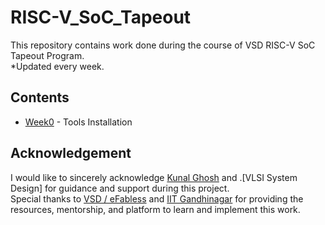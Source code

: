 # RISC-V_SoC_Tapeout

This repository contains work done during the course of VSD RISC-V SoC Tapeout Program.  
*Updated every week.

## Contents
- [Week0](./Week0/README.md) - Tools Installation

## Acknowledgement


I would like to sincerely acknowledge [Kunal Ghosh](https://github.com/kunalg123) and .[VLSI System Design] for guidance and support during this project.  
Special thanks to [VSD / eFabless](https://github.com/efabless) and [IIT Gandhinagar](https://github.com/iitgn) for providing the resources, mentorship, and platform to learn and implement this work.



